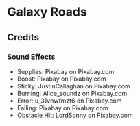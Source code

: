 # Galaxy Roads

## Credits

### Sound Effects

- Supplies: Pixabay on Pixabay.com
- Boost: Pixabay on Pixabay.com
- Sticky: JustinCallaghan on Pixabay.com
- Burning: Alice_soundz on Pixabay.com
- Error: u_31vnwfmzt6 on Pixabay.com
- Falling: Pixabay on Pixabay.com
- Obstacle Hit: LordSonny on Pixabay.com
